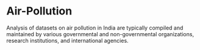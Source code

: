 # Air-Pollution
Analysis of datasets on air pollution in India are typically compiled and maintained by various governmental and non-governmental organizations, research institutions, and international agencies. 
